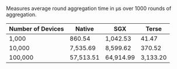 Measures average round aggregation time in μs over 1000 rounds of aggregation.

| Number of Devices | Native | SGX  | Terse |
|-------------------|-------------|------------|------------|
| 1,000             | 860.54      | 1,042.53   | 41.47      |
| 10,000            | 7,535.69    | 8,599.62   | 370.52     |
| 100,000           | 57,513.51   | 64,914.99  | 3,133.20   |

